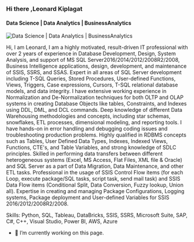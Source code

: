 ### Hi there ,Leonard Kiplagat
#### Data Science | Data Analytics | BusinessAnalytics
![Data Science | Data Analytics | BusinessAnalytics](https://miro.medium.com/max/4800/1*E1haIGB9K4K89PsFZgm-pw.webp)

Hi, I am Leonard,
      I am a highly motivated, result-driven IT professional with over 2 years of experience in Database Development, Design, System Analysis, and support of MS SQL Server2016/2014/2012/2008R2/2008, Business Intelligence applications, design, development, and maintenance of SSIS, SSRS, and SSAS.
     Expert in all areas of SQL Server development including T-SQL Queries, Stored Procedures, User-defined Functions, Views, Triggers, Case expressions, Cursors, T-SQL relational database models, and data integrity.
     I have extensive working experience in Normalization and De-Normalization techniques for both OLTP and OLAP systems in 
creating Database Objects like tables, Constraints, and Indexes using DDL, DML, and DCL commands.
     Deep knowledge of different Data Warehousing methodologies and concepts, including star schemas, snowflakes, ETL
processes, dimensional modeling, and reporting tools.
     I have hands-on in error handling and debugging coding issues and troubleshooting production problems.
     Highly qualified in RDBMS concepts such as Tables, User Defined Data Types, Indexes, Indexed Views, Functions, CTE's, and Table Variables, and strong knowledge of SDLC principles.
     Skilled in performing data transfers between different heterogeneous systems (Excel, MS Access, Flat Files, XML 
file & Oracle) and SQL Server as a part of Data Migration, Data Maintenance, and other ETL tasks.
    Professional in the usage of SSIS Control Flow items (for each Loop, execute package/SQL tasks, script task, send 
mail task) and SSIS Data Flow items (Conditional Split, Data Conversion, Fuzzy lookup, Union all).
   Expertise in creating and managing Package Configurations, Logging systems, Package deployment and User-defined 
Variables for SSIS 2016/2012/2008R2/2008.

Skills: Python, SQL, Tableau, DataBricks, SSIS, SSRS, Microsoft Suite, SAP, C#, C++, Visual Studio, Power BI, AWS, Azure

- 🔭 I’m currently working on this page. 





